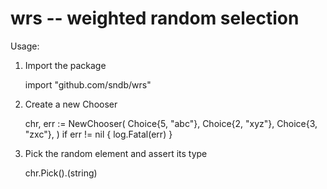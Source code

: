 wrs -- weighted random selection
================================

Usage:

1. Import the package

    import "github.com/sndb/wrs"

2. Create a new Chooser

    chr, err := NewChooser(
        Choice{5, "abc"},
        Choice{2, "xyz"},
        Choice{3, "zxc"},
    )
    if err != nil {
        log.Fatal(err)
    }

3. Pick the random element and assert its type

    chr.Pick().(string)
